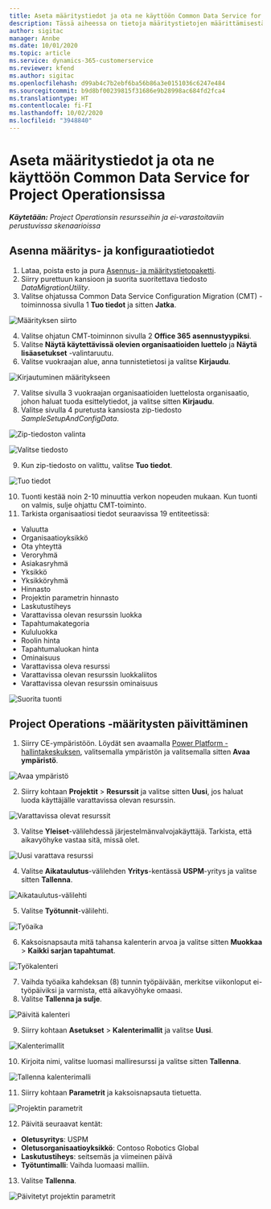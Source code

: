 ```yaml
---
title: Aseta määritystiedot ja ota ne käyttöön Common Data Service for Project Operationsissa
description: Tässä aiheessa on tietoja määritystietojen määrittämisestä ja käyttöönotosta Project Operationsissa.
author: sigitac
manager: Annbe
ms.date: 10/01/2020
ms.topic: article
ms.service: dynamics-365-customerservice
ms.reviewer: kfend
ms.author: sigitac
ms.openlocfilehash: d99ab4c7b2ebf6ba56b86a3e0151036c6247e484
ms.sourcegitcommit: b9d8bf00239815f31686e9b28998ac684fd2fca4
ms.translationtype: HT
ms.contentlocale: fi-FI
ms.lasthandoff: 10/02/2020
ms.locfileid: "3948840"
---
```

# <a name="set-up-and-apply-configuration-data-in-the-common-data-service-for-project-operations"></a>Aseta määritystiedot ja ota ne käyttöön Common Data Service for Project Operationsissa

_**Käytetään:** Project Operationsin resursseihin ja ei-varastoitaviin perustuvissa skenaarioissa_

## <a name="install-setup-and-configuration-data"></a>Asenna määritys- ja konfiguraatiotiedot

1. Lataa, poista esto ja pura [Asennus- ja määritystietopaketti](https://download.microsoft.com/download/1/3/4/1349369c-6209-42b7-b3b4-5be0e67cacd8/ProjOpsSampleSetupData-%20Integrated%20UR1.zip).
2. Siirry purettuun kansioon ja suorita suoritettava tiedosto *DataMigrationUtility*.
3. Valitse ohjatussa Common Data Service Configuration Migration (CMT) -toiminnossa sivulla 1 **Tuo tiedot** ja sitten **Jatka**.

![Määrityksen siirto](./media/1ConfigurationMigration.png)

4. Valitse ohjatun CMT-toiminnon sivulla 2 **Office 365** **asennustyypiksi**.
5. Valitse **Näytä käytettävissä olevien organisaatioiden luettelo** ja **Näytä lisäasetukset** -valintaruutu.
6. Valitse vuokraajan alue, anna tunnistetietosi ja valitse **Kirjaudu**.

![Kirjautuminen määritykseen](./media/2ConfigurationSignin.png)

7. Valitse sivulla 3 vuokraajan organisaatioiden luettelosta organisaatio, johon haluat tuoda esittelytiedot, ja valitse sitten **Kirjaudu**.
8. Valitse sivulla 4 puretusta kansiosta zip-tiedosto *SampleSetupAndConfigData*.

![Zip-tiedoston valinta](./media/3ZipFile.png)

![Valitse tiedosto](./media/4SelectAFile.png)

9. Kun zip-tiedosto on valittu, valitse **Tuo tiedot**.

![Tuo tiedot](./media/5ImportData.png)

10. Tuonti kestää noin 2-10 minuuttia verkon nopeuden mukaan. Kun tuonti on valmis, sulje ohjattu CMT-toiminto. 
11. Tarkista organisaatiosi tiedot seuraavissa 19 entiteetissä:

  - Valuutta
  - Organisaatioyksikkö
  - Ota yhteyttä
  - Veroryhmä
  - Asiakasryhmä
  - Yksikkö
  - Yksikköryhmä
  - Hinnasto
  - Projektin parametrin hinnasto
  - Laskutustiheys
  - Varattavissa olevan resurssin luokka
  - Tapahtumakategoria
  - Kululuokka
  - Roolin hinta
  - Tapahtumaluokan hinta
  - Ominaisuus
  - Varattavissa oleva resurssi
  - Varattavissa olevan resurssin luokkaliitos
  - Varattavissa olevan resurssin ominaisuus

![Suorita tuonti](./media/6CompleteImport.png)

## <a name="update-project-operations-configurations"></a>Project Operations -määritysten päivittäminen

1. Siirry CE-ympäristöön. Löydät sen avaamalla [Power Platform -hallintakeskuksen](https://admin.powerplatform.microsoft.com/environments), valitsemalla ympäristön ja valitsemalla sitten **Avaa ympäristö**. 

![Avaa ympäristö](./media/7OpenEnvironment.png)

2. Siirry kohtaan **Projektit** > **Resurssit** ja valitse sitten **Uusi**, jos haluat luoda käyttäjälle varattavissa olevan resurssin.

![Varattavissa olevat resurssit](./media/8BookableResources.png)

3. Valitse **Yleiset**-välilehdessä järjestelmänvalvojakäyttäjä. Tarkista, että aikavyöhyke vastaa sitä, missä olet. 

![Uusi varattava resurssi](./media/9NewBookableResource.png)

4. Valitse **Aikataulutus**-välilehden **Yritys**-kentässä **USPM**-yritys ja valitse sitten **Tallenna**. 

![Aikataulutus-välilehti](./media/10SchedulingTab.png)

5. Valitse **Työtunnit**-välilehti.  

![Työaika](./media/11WorkHours.png)

6. Kaksoisnapsauta mitä tahansa kalenterin arvoa ja valitse sitten **Muokkaa** > **Kaikki sarjan tapahtumat**. 

![Työkalenteri](./media/12WorkCalendar.png)

7. Vaihda työaika kahdeksan (8) tunnin työpäivään, merkitse viikonloput ei-työpäiviksi ja varmista, että aikavyöhyke omaasi. 
8. Valitse **Tallenna ja sulje**.

![Päivitä kalenteri](./media/13UpdateCalendar.png)

9. Siirry kohtaan **Asetukset** > **Kalenterimallit** ja valitse **Uusi**.
 
 ![Kalenterimallit](./media/14CalendarTemplates.png)
 
 10. Kirjoita nimi, valitse luomasi malliresurssi ja valitse sitten **Tallenna**. 
 
 ![Tallenna kalenterimalli](./media/15SaveCalendarTemplate.png)
 
 11. Siirry kohtaan **Parametrit** ja kaksoisnapsauta tietuetta. 
 
 ![Projektin parametrit](./media/16ProjectParameters.png)
 
12. Päivitä seuraavat kentät:

 - **Oletusyritys**: USPM
 - **Oletusorganisaatioyksikkö**: Contoso Robotics Global
 - **Laskutustiheys**: seitsemäs ja viimeinen päivä
 - **Työtuntimalli**: Vaihda luomaasi malliin.

13. Valitse **Tallenna**. 

![Päivitetyt projektin parametrit](./media/17UpdatedProjectParameters.png)
